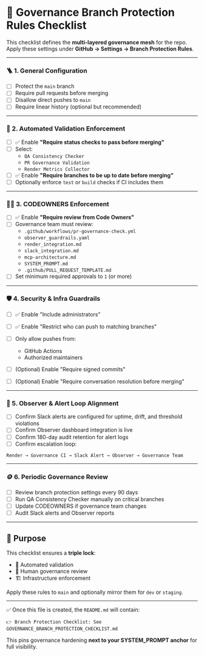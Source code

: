 # 🧭 Governance Branch Protection Rules Checklist

This checklist defines the **multi-layered governance mesh** for the repo.  
Apply these settings under **GitHub → Settings → Branch Protection Rules**.

---

### 🪜 1. General Configuration
- [ ] Protect the `main` branch
- [ ] Require pull requests before merging
- [ ] Disallow direct pushes to `main`
- [ ] Require linear history (optional but recommended)

---

### 🧪 2. Automated Validation Enforcement
- [ ] ✅ Enable **"Require status checks to pass before merging"**
- [ ] Select:
  - `QA Consistency Checker`
  - `PR Governance Validation`
  - `Render Metrics Collector`
- [ ] ✅ Enable **"Require branches to be up to date before merging"**
- [ ] Optionally enforce `test` or `build` checks if CI includes them

---

### 🧑‍⚖️ 3. CODEOWNERS Enforcement
- [ ] ✅ Enable **"Require review from Code Owners"**
- [ ] Governance team must review:
  - `.github/workflows/pr-governance-check.yml`
  - `observer_guardrails.yaml`
  - `render_integration.md`
  - `slack_integration.md`
  - `mcp-architecture.md`
  - `SYSTEM_PROMPT.md`
  - `.github/PULL_REQUEST_TEMPLATE.md`
- [ ] Set minimum required approvals to `1` (or more)

---

### 🛡️ 4. Security & Infra Guardrails
- [ ] ✅ Enable "Include administrators"
- [ ] ✅ Enable "Restrict who can push to matching branches"
- [ ] Only allow pushes from:
  - GitHub Actions
  - Authorized maintainers

- [ ] (Optional) Enable "Require signed commits"
- [ ] (Optional) Enable "Require conversation resolution before merging"

---

### 🧠 5. Observer & Alert Loop Alignment
- [ ] Confirm Slack alerts are configured for uptime, drift, and threshold violations
- [ ] Confirm Observer dashboard integration is live
- [ ] Confirm 180-day audit retention for alert logs
- [ ] Confirm escalation loop:

```
Render → Governance CI → Slack Alert → Observer → Governance Team
```

---

### 🪙 6. Periodic Governance Review
- [ ] Review branch protection settings every 90 days
- [ ] Run QA Consistency Checker manually on critical branches
- [ ] Update CODEOWNERS if governance team changes
- [ ] Audit Slack alerts and Observer reports

---

## 🧭 Purpose
This checklist ensures a **triple lock**:
- 🧪 Automated validation  
- 👥 Human governance review  
- 🏗 Infrastructure enforcement

Apply these rules to `main` and optionally mirror them for `dev` or `staging`.

---

✅ Once this file is created, the `README.md` will contain:

```
👉 Branch Protection Checklist: See GOVERNANCE_BRANCH_PROTECTION_CHECKLIST.md
```

This pins governance hardening **next to your SYSTEM_PROMPT anchor** for full visibility.

